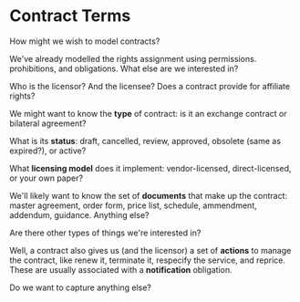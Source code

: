 # Contract Terms

How might we wish to model contracts?

We've already modelled the rights assignment using permissions. prohibitions, and obligations. What else are we interested in?

Who is the licensor? And the licensee? Does a contract provide for affiliate rights?

We might want to know the **type** of contract: is it an exchange contract or bilateral agreement?

What is its **status**: draft, cancelled, review, approved, obsolete (same as expired?), or active?

What **licensing model** does it implement: vendor-licensed, direct-licensed, or your own paper?

We'll likely want to know the set of **documents** that make up the contract: master agreement, order form, price list, schedule, ammendment, addendum, guidance. Anything else?

Are there other types of things we're interested in?

Well, a contract also gives us (and the licensor) a set of **actions** to manage the contract, like renew it, terminate it, respecify the service, and reprice. These are usually associated with a **notification** obligation.

Do we want to capture anything else?

